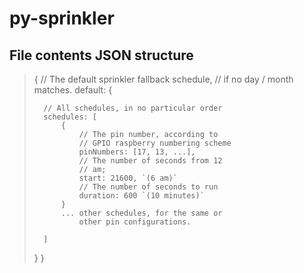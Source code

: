 py-sprinkler
====================


File contents JSON structure
----------------------------

> {
>	// The default sprinkler fallback schedule,
>	// if no day / month matches.
>	default: {
>
>		// All schedules, in no particular order
>		schedules: [
>			{ 
>				// The pin number, according to
>				// GPIO raspberry numbering scheme
>				pinNumbers: [17, 13, ...], 
>				// The number of seconds from 12
>				// am;
>				start: 21600, `(6 am)`
>				// The number of seconds to run
>				duration: 600 `(10 minutes)`
>			}
>           ... other schedules, for the same or 
>               other pin configurations.
>
>		]
>
>	}
>}

